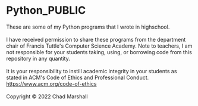 # Python_PUBLIC
These are some of my Python programs that I wrote in highschool. <br><br>
I have received permission to share these programs from the department chair of Francis Tuttle's Computer Science Academy. 
Note to teachers, I am not responsible for your students taking, using, or borrowing code from this repository in any quantity.  <br><br>
It is your responsibility to instill academic integrity in your students as stated in ACM's Code of Ethics and Professional Conduct. <br>
https://www.acm.org/code-of-ethics
<br><br> Copyright © 2022 Chad Marshall
